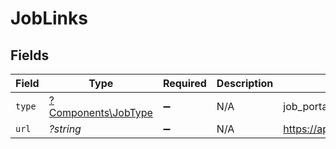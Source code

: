 # JobLinks


## Fields

| Field                                                     | Type                                                      | Required                                                  | Description                                               | Example                                                   |
| --------------------------------------------------------- | --------------------------------------------------------- | --------------------------------------------------------- | --------------------------------------------------------- | --------------------------------------------------------- |
| `type`                                                    | [?Components\JobType](../../Models/Components/JobType.md) | :heavy_minus_sign:                                        | N/A                                                       | job_portal                                                |
| `url`                                                     | *?string*                                                 | :heavy_minus_sign:                                        | N/A                                                       | https://app.intercom.io/contacts/12345                    |
